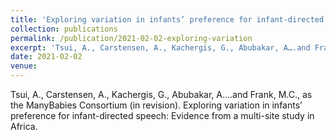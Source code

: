 ```yaml
---
title: 'Exploring variation in infants’ preference for infant-directed speech: Evidence from a multi-site study in Africa'
collection: publications
permalink: /publication/2021-02-02-exploring-variation
excerpt: 'Tsui, A., Carstensen, A., Kachergis, G., Abubakar, A….and Frank, M.C., as the ManyBabies Consortium (in revision). Exploring variation in infants’ preference for infant-directed speech: Evidence from a multi-site study in Africa.'
date: 2021-02-02
venue:
---
```

Tsui, A., Carstensen, A., Kachergis, G., Abubakar, A….and Frank, M.C., as the ManyBabies Consortium (in revision). Exploring variation in infants’ preference for infant-directed speech: Evidence from a multi-site study in Africa.
